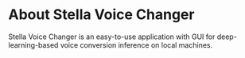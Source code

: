# About Stella Voice Changer

Stella Voice Changer is an easy-to-use application with GUI for deep-learning-based voice conversion inference on local machines.